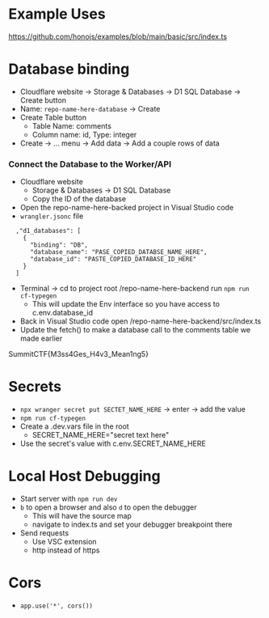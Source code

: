 

# Example Uses
https://github.com/honojs/examples/blob/main/basic/src/index.ts



# Database binding
- Cloudflare website -> Storage & Databases -> D1 SQL Database -> Create button
- Name: `repo-name-here-database` -> Create
- Create Table button
  - Table Name: comments
  - Column name: id, Type: integer
- Create -> ... menu -> Add data -> Add a couple rows of data
### Connect the Database to the Worker/API
- Cloudflare website
  - Storage & Databases -> D1 SQL Database
  - Copy the ID of the database
- Open the repo-name-here-backed project in Visual Studio code
- `wrangler.jsonc` file
```
  ,"d1_databases": [
    {
      "binding": "DB",
      "database_name": "PASE_COPIED_DATABSE_NAME_HERE",
      "database_id": "PASTE_COPIED_DATABASE_ID_HERE"
    }
  ]
```
- Terminal -> cd to project root /repo-name-here-backend run `npm run cf-typegen`
  - This will update the Env interface so you have access to c.env.database_id
- Back in Visual Studio code open /repo-name-here-backend/src/index.ts
- Update the fetch() to make a database call to the comments table we made earlier

SummitCTF{M3ss4Ges_H4v3_Mean1ng5}
# Secrets
- `npx wranger secret put SECTET_NAME_HERE` -> enter -> add the value
- `npm run cf-typegen`
- Create a .dev.vars file in the root
  - SECRET_NAME_HERE="secret text here"
- Use the secret's value with c.env.SECRET_NAME_HERE

# Local Host Debugging
- Start server with `npm run dev`
- `b` to open a browser and also `d` to open the debugger
  - This will have the source map
  - navigate to index.ts and set your debugger breakpoint there
- Send requests
  - Use VSC extension
  - http instead of https

# Cors
- `app.use('*', cors())`